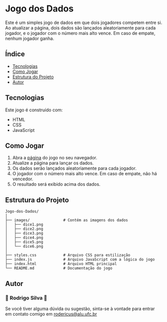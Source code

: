 # Jogo dos Dados
Este é um simples jogo de dados em que dois jogadores competem entre si. Ao atualizar a página, dois dados são lançados aleatoriamente para cada jogador, e o jogador com o número mais alto vence. Em caso de empate, nenhum jogador ganha.
## Índice
- [Tecnologias](#Tecnologias)
- [Como Jogar](#ComoJogar)
- [Estrutura do Projeto](#Estrutura)
- [Autor](#Autor)
## Tecnologias
Este jogo é construído com:
- HTML
- CSS
- JavaScript
## Como Jogar
1. Abra a [página](https://rodericussilva.github.io/jogo-dos-dados/) do jogo no seu navegador.
2. Atualize a página para lançar os dados.
3. Os dados serão lançados aleatoriamente para cada jogador.
4. O jogador com o número mais alto vence. Em caso de empate, não há vencedor.
5. O resultado será exibido acima dos dados.
## Estrutura do Projeto
```plaintext
Jogo-dos-Dados/
│
├── images/               # Contém as imagens dos dados
│   ├── dice1.png
│   ├── dice2.png
│   ├── dice3.png
│   ├── dice4.png
│   ├── dice5.png
│   └── dice6.png
│
├── styles.css            # Arquivo CSS para estilização
├── index.js              # Arquivo JavaScript com a lógica do jogo
├── index.html            # Arquivo HTML principal
└── README.md             # Documentação do jogo
```
## Autor
### 🎲 Rodrigo Silva 🎲
Se você tiver alguma dúvida ou sugestão, sinta-se à vontade para entrar em contato comigo em rodericus@alu.ufc.br
